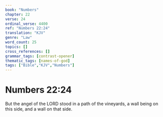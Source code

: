 ```yaml
---
book: "Numbers"
chapter: 22
verse: 24
ordinal_verse: 4400
ref: "Numbers 22:24"
translation: "KJV"
genre: "Law"
word_count: 25
topics: []
cross_references: []
grammar_tags: [contrast-opener]
thematic_tags: [names-of-god]
tags: ["Bible","KJV","Numbers"]
---
```


# Numbers 22:24

But the angel of the LORD stood in a path of the vineyards, a wall being on this side, and a wall on that side.
